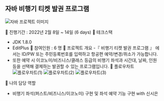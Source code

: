 ## 자바 비행기 티켓 발권 프로그램 

![자바 프로젝트 이미지](https://user-images.githubusercontent.com/108645160/180611241-72d8377f-3f83-49ca-b7ce-a23b7f198e66.png)

🎫 진행기간 : 2022년 2월 8일 ~ 14일 (6 days)
🎫 테크스택
- JDK 1.8.0
- EditPlus
🎫 참여인원 : 6 명
🎫 프로젝트 개요
-『 비행기 티켓 발권 프로그램 』 에서는 ID/PW 또는 주민등록번호를 입력하고 항공편 예약/변경/취소가 가능합니다.
- 또한 예약 시 이코노미/비즈니스/클래스 등급의 비행기 좌석과 시간대, 날짜, 인원 등을 선택해 결제하는 발권할 수 있는 프로그램입니다.
🎫 플로우차트
![플로우차트(1)](https://user-images.githubusercontent.com/108645160/180611474-808613f0-4525-402f-b4c6-8adf16dd2733.png)
![플로우차트(2)](https://user-images.githubusercontent.com/108645160/180611481-7caf5cb9-7d7a-402e-8054-516f5e0971fc.png)
![플로우차트(3)](https://user-images.githubusercontent.com/108645160/180611486-219ab589-e7e1-4ab6-8ed6-5c0ce7690c71.png)

🎫 나의 담당 역할
- 비행기 좌석(퍼스트/비즈니스/이코노미) 구현 및 좌석 예약 기능 구현 with 신시은
